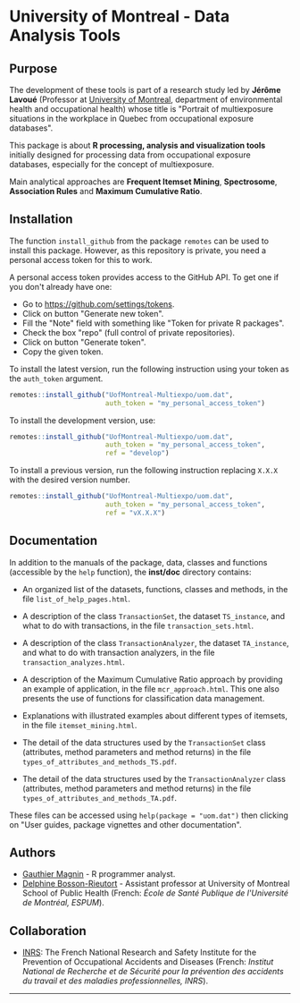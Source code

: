 # University of Montreal - Data Analysis Tools


## Purpose

The development of these tools is part of a research study led by **Jérôme Lavoué** (Professor at [University of Montreal](https://recherche.umontreal.ca/english/home/), department of environmental health and occupational health) whose title is "Portrait of multiexposure situations in the workplace in Quebec from occupational exposure databases".

This package is about **R processing, analysis and visualization tools** initially designed for processing data from occupational exposure databases, especially for the concept of multiexposure.

Main analytical approaches are **Frequent Itemset Mining**, **Spectrosome**, **Association Rules** and **Maximum Cumulative Ratio**.


## Installation

The function `install_github` from the package `remotes` can be used to install this package. However, as this repository is private, you need a personal access token for this to work.

A personal access token provides access to the GitHub API. To get one if you don't already have one:

* Go to <https://github.com/settings/tokens>.
* Click on button "Generate new token".
* Fill the "Note" field with something like "Token for private R packages".
* Check the box "repo" (full control of private repositories).
* Click on button "Generate token".
* Copy the given token.

To install the latest version, run the following instruction using your token as the `auth_token` argument.
```r
remotes::install_github("UofMontreal-Multiexpo/uom.dat",
                        auth_token = "my_personal_access_token")
```

To install the development version, use:
```r
remotes::install_github("UofMontreal-Multiexpo/uom.dat",
                        auth_token = "my_personal_access_token",
                        ref = "develop")
```

To install a previous version, run the following instruction replacing `X.X.X` with the desired version number.
```r
remotes::install_github("UofMontreal-Multiexpo/uom.dat",
                        auth_token = "my_personal_access_token",
                        ref = "vX.X.X")
```


## Documentation

In addition to the manuals of the package, data, classes and functions (accessible by the `help` function), the **inst/doc** directory contains:

* An organized list of the datasets, functions, classes and methods, in the file `list_of_help_pages.html`.

* A description of the class `TransactionSet`, the dataset `TS_instance`, and what to do with transactions, in the file `transaction_sets.html`.

* A description of the class `TransactionAnalyzer`, the dataset `TA_instance`, and what to do with transaction analyzers, in the file `transaction_analyzes.html`.

* A description of the Maximum Cumulative Ratio approach by providing an example of application, in the file `mcr_approach.html`. This one also presents the use of functions for classification data management.

* Explanations with illustrated examples about different types of itemsets, in the file `itemset_mining.html`.

* The detail of the data structures used by the `TransactionSet` class (attributes, method parameters and method returns) in the file `types_of_attributes_and_methods_TS.pdf`. 

* The detail of the data structures used by the `TransactionAnalyzer` class (attributes, method parameters and method returns) in the file `types_of_attributes_and_methods_TA.pdf`.

These files can be accessed using `help(package = "uom.dat")` then clicking on "User guides, package vignettes and other documentation".


## Authors

* [Gauthier Magnin](https://fr.linkedin.com/in/gauthier-magnin) - R programmer analyst.
* [Delphine Bosson-Rieutort](https://espum.umontreal.ca/lespum/departement-de-gestion-devaluation-et-de-politique-de-sante/lequipe-du-departement/personnel-enseignant/professeur/in/in30464/sg/Delphine%20Bosson-Rieutort/) - Assistant professor at University of Montreal School of Public Health (French: *École de Santé Publique de l'Université de Montréal, ESPUM*).


## Collaboration

* [INRS](http://en.inrs.fr/): The French National Research and Safety Institute for the Prevention of Occupational Accidents and Diseases (French: *Institut National de Recherche et de Sécurité pour la prévention des accidents du travail et des maladies professionnelles, INRS*).


---
